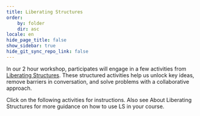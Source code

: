 ```yaml
---
title: Liberating Structures
order:
    by: folder
    dir: asc
locale: en
hide_page_title: false
show_sidebar: true
hide_git_sync_repo_link: false
---
```



In our 2 hour workshop, participates will engage in a few activities from [Liberating Structures](https://www.liberatingstructures.com/ls-menu).  These structured activities help us unlock key ideas, remove barriers in conversation, and solve problems with a collaborative approach.

Click on the following activities for instructions.  Also see About Liberating Structures for more guidance on how to use LS in your course.
